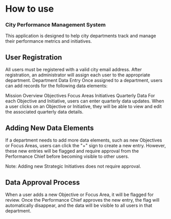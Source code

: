 # How to use

### City Performance Management System
This application is designed to help city departments track and manage their performance metrics and initiatives.

## User Registration
All users must be registered with a valid city email address.
After registration, an administrator will assign each user to the appropriate department.
Department Data Entry
Once assigned to a department, users can add records for the following data elements:

Mission
Overview
Objectives
Focus Areas
Initiatives
Quarterly Data
For each Objective and Initiative, users can enter quarterly data updates. When a user clicks on an Objective or Initiative, they will be able to view and edit the associated quarterly data details.

## Adding New Data Elements
If a department needs to add more data elements, such as new Objectives or Focus Areas, users can click the "+" sign to create a new entry. However, these new entries will be flagged and require approval from the Performance Chief before becoming visible to other users.

Note: Adding new Strategic Initiatives does not require approval.

## Data Approval Process
When a user adds a new Objective or Focus Area, it will be flagged for review. Once the Performance Chief approves the new entry, the flag will automatically disappear, and the data will be visible to all users in that department.